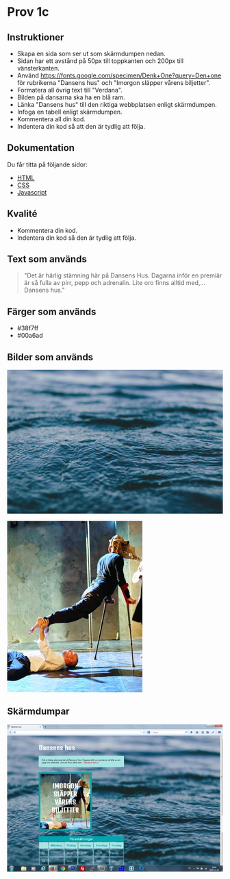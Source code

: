# Prov 1c

## Instruktioner
- Skapa en sida som ser ut som skärmdumpen nedan.
- Sidan har ett avstånd på 50px till toppkanten och 200px till vänsterkanten.
- Använd https://fonts.google.com/specimen/Denk+One?query=Den+one för rubrikerna "Dansens hus" och "Imorgon släpper vårens biljetter".
- Formatera all övrig text till "Verdana".
- Bilden på dansarna ska ha en blå ram.
- Länka "Dansens hus" till den riktiga webbplatsen enligt skärmdumpen.
- Infoga en tabell enligt skärmdumpen.
- Kommentera all din kod.
- Indentera din kod så att den är tydlig att följa.

## Dokumentation
Du får titta på följande sidor:
* [HTML](https://www.w3schools.com/html)
* [CSS](https://www.w3schools.com/css/default.asp)
* [Javascript](https://www.w3schools.com/js/default.asp)

## Kvalité
* Kommentera din kod.
* Indentera din kod så den är tydlig att följa.

## Text som används
> "Det är härlig stämning här på Dansens Hus. Dagarna inför en premiär är så fulla av pirr, pepp och adrenalin. Lite oro finns alltid med,... Dansens hus."

## Färger som används
- #38f7ff
- #00a6ad

## Bilder som används

![alt text](bilder/bakgrund.jpg)

![alt text](bilder/rayahzone.jpg)

## Skärmdumpar

![Normal](dump/dump1.png)